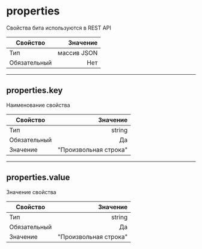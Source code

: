 # properties

Свойства бита используются в  REST API

|Свойство|Значение|
|----|---:|
|Тип|массив JSON|
|Обязательный|Нет|

----

## properties.key

Наименование свойства

|Свойство|Значение|
|----|---:|
|Тип|string|
|Обязательный|Да|
|Значение|"Произвольная строка"|

----

## properties.value

Значение свойства

|Свойство|Значение|
|----|---:|
|Тип|string|
|Обязательный|Да|
|Значение|"Произвольная строка"|
